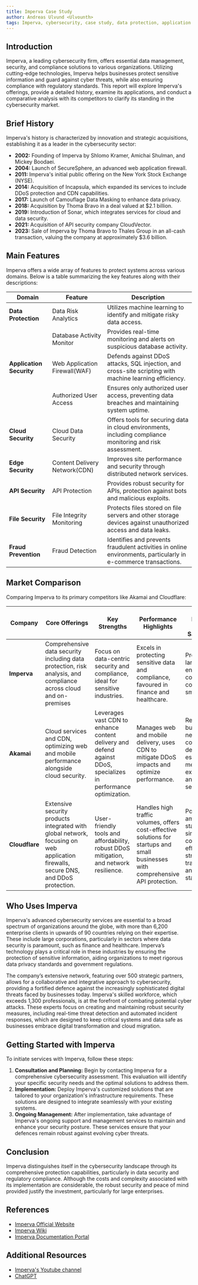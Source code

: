 ```yaml
---
title: Imperva Case Study
author: Andreas Ulvund <Ulvounth>
tags: Imperva, cybersecurity, case study, data protection, application security
---
```


## Introduction

Imperva, a leading cybersecurity firm, offers essential data management, security, and compliance solutions to various organizations. Utilizing cutting-edge technologies, Imperva helps businesses protect sensitive information and guard against cyber threats, while also ensuring compliance with regulatory standards. This report will explore Imperva's offerings, provide a detailed history, examine its applications, and conduct a comparative analysis with its competitors to clarify its standing in the cybersecurity market.

## Brief History

Imperva's history is characterized by innovation and strategic acquisitions, establishing it as a leader in the cybersecurity sector:

- **2002:** Founding of Imperva by Shlomo Kramer, Amichai Shulman, and Mickey Boodaei.
- **2004:** Launch of SecureSphere, an advanced web application firewall.
- **2011:** Imperva's initial public offering on the New York Stock Exchange (NYSE).
- **2014:** Acquisition of Incapsula, which expanded its services to include DDoS protection and CDN capabilities.
- **2017:** Launch of Camouflage Data Masking to enhance data privacy.
- **2018:** Acquisition by Thoma Bravo in a deal valued at $2.1 billion.
- **2019:** Introduction of Sonar, which integrates services for cloud and data security.
- **2021:** Acquisition of API security company CloudVector.
- **2023:** Sale of Imperva by Thoma Bravo to Thales Group in an all-cash transaction, valuing the company at approximately $3.6 billion.

## Main Features

Imperva offers a wide array of features to protect systems across various domains. Below is a table summarizing the key features along with their descriptions:

| **Domain**               | **Feature**                   | **Description**                                                                                                |
| ------------------------ | ----------------------------- | -------------------------------------------------------------------------------------------------------------- |
| **Data Protection**      | Data Risk Analytics           | Utilizes machine learning to identify and mitigate risky data access.                                          |
|                          | Database Activity Monitor     | Provides real-time monitoring and alerts on suspicious database activity.                                      |
| **Application Security** | Web Application Firewall(WAF) | Defends against DDoS attacks, SQL injection, and cross-site scripting with machine learning efficiency.        |
|                          | Authorized User Access        | Ensures only authorized user access, preventing data breaches and maintaining system uptime.                   |
| **Cloud Security**       | Cloud Data Security           | Offers tools for securing data in cloud environments, including compliance monitoring and risk assessment.     |
| **Edge Security**        | Content Delivery Network(CDN) | Improves site performance and security through distributed network services.                                   |
| **API Security**         | API Protection                | Provides robust security for APIs, protection against bots and malicious exploits.                             |
| **File Security**        | File Integrity Monitoring     | Protects files stored on file servers and other storage devices against unauthorized access and data leaks.    |
| **Fraud Prevention**     | Fraud Detection               | Identifies and prevents fraudulent activities in online environments, particularly in e-commerce transactions. |

## Market Comparison

Comparing Imperva to its primary competitors like Akamai and Cloudflare:

| **Company**    | **Core Offerings**                                                                                                                  | **Key Strengths**                                                                                                | **Performance Highlights**                                                                                                         | **Market Presence and Satisfaction**                                                                   |
| -------------- | ----------------------------------------------------------------------------------------------------------------------------------- | ---------------------------------------------------------------------------------------------------------------- | ---------------------------------------------------------------------------------------------------------------------------------- | ------------------------------------------------------------------------------------------------------ |
| **Imperva**    | Comprehensive data security including data protection, risk analysis, and compliance across cloud and on-premises                   | Focus on data-centric security and compliance, ideal for sensitive industries.                                   | Excels in protecting sensitive data and compliance, favoured in finance and healthcare.                                             | Preferred by large enterprises; complex and costly for smaller firms.                                  |
| **Akamai**     | Cloud services and CDN, optimizing web and mobile performance alongside cloud security.                                             | Leverages vast CDN to enhance content delivery and defend against DDoS, specializes in performance optimization. | Manages web and mobile delivery, uses CDN to mitigate DDoS impacts and optimize performance.                                       | Reliable for businesses needing content delivery, especially media; expensive and complex setup.       |
| **Cloudflare** | Extensive security products integrated with global network, focusing on web application firewalls, secure DNS, and DDoS protection. | User-friendly tools and affordability, robust DDoS mitigation, and network resilience.                           | Handles high traffic volumes, offers cost-effective solutions for startups and small businesses with comprehensive API protection. | Popular among startups for simplicity and cost-effectiveness; strong transparency and security stance. |

## Who Uses Imperva

Imperva's advanced cybersecurity services are essential to a broad spectrum of organizations around the globe, with more than 6,200 enterprise clients in upwards of 90 countries relying on their expertise. These include large corporations, particularly in sectors where data security is paramount, such as finance and healthcare. Imperva’s technology plays a critical role in these industries by ensuring the protection of sensitive information, aiding organizations to meet rigorous data privacy standards and government regulations.

The company’s extensive network, featuring over 500 strategic partners, allows for a collaborative and integrative approach to cybersecurity, providing a fortified defence against the increasingly sophisticated digital threats faced by businesses today. Imperva's skilled workforce, which exceeds 1,300 professionals, is at the forefront of combating potential cyber attacks. These experts focus on creating and maintaining robust security measures, including real-time threat detection and automated incident responses, which are designed to keep critical systems and data safe as businesses embrace digital transformation and cloud migration.

## Getting Started with Imperva

To initiate services with Imperva, follow these steps:

1. **Consultation and Planning:** Begin by contacting Imperva for a comprehensive cybersecurity assessment. This evaluation will identify your specific security needs and the optimal solutions to address them.
2. **Implementation:** Deploy Imperva's customized solutions that are tailored to your organization's infrastructure requirements. These solutions are designed to integrate seamlessly with your existing systems.
3. **Ongoing Management:** After implementation, take advantage of Imperva's ongoing support and management services to maintain and enhance your security posture. These services ensure that your defences remain robust against evolving cyber threats.

## Conclusion

Imperva distinguishes itself in the cybersecurity landscape through its comprehensive protection capabilities, particularly in data security and regulatory compliance. Although the costs and complexity associated with its implementation are considerable, the robust security and peace of mind provided justify the investment, particularly for large enterprises.

## References

- [Imperva Official Website](https://www.imperva.com/)
- [Imperva Wiki](https://en.wikipedia.org/wiki/Imperva)
- [Imperva Documentation Portal](https://docs.imperva.com/)

## Additional Resources

- [Imperva's Youtube channel](https://www.youtube.com/@imperva)
- [ChatGPT](https://chat.openai.com/)
